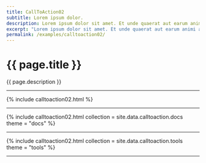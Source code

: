 ```yaml
---
title: CallToAction02
subtitle: Lorem ipsum dolor.
description: Lorem ipsum dolor sit amet. Et unde quaerat aut earum animi aut explicabo saepe qui quibusdam accusamus ut velit asperiores vel natus temporibus. Qui sapiente saepe qui totam saepe est suscipit quia vel error provident cum omnis eius aut galisum rem nulla dolor? Qui internos voluptas est nulla odit est temporibus expedita eos quidem cumque. Ea voluptates eligendi quo rerum libero et molestiae harum vel fugit magni et cupiditate optio At quia consequuntur ut exercitationem laboriosam. Cum blanditiis voluptatibus At amet sunt At quia deleniti id quibusdam neque ut odio placeat.
excerpt: "Lorem ipsum dolor sit amet. Et unde quaerat aut earum animi aut explicabo saepe qui quibusdam accusamus ut velit asperiores vel natus temporibus."
permalink: /examples/calltoaction02/
---
```


<h1>{{ page.title }}</h1>
<p class = "text-justify">{{ page.description }}</p>

<hr>
{% include calltoaction02.html %}<hr>
{% include calltoaction02.html collection = site.data.calltoaction.docs theme = "docs" %}<hr>
{% include calltoaction02.html collection = site.data.calltoaction.tools theme = "tools" %}<hr>
